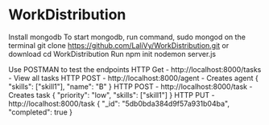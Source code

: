 # WorkDistribution
Install mongodb
To start mongodb, run command, sudo mongod on the terminal
git clone https://github.com/LaliVy/WorkDistribution.git or download
cd WorkDistribution
Run npm init
nodemon server.js

Use POSTMAN to test the endpoints
HTTP Get - http://localhost:8000/tasks - View all tasks
HTTP POST - http://localhost:8000/agent - Creates agent
{
    "skills": ["skill1"],
    "name": "B"
}
HTTP POST - http://localhost:8000/task - Creates task
{
	"priority": "low",
	"skills": ["skill1"]
}
HTTP PUT - http://localhost:8000/task
{
	"_id": "5db0bda384d9f57a931b04ba",
	"completed": true
}




